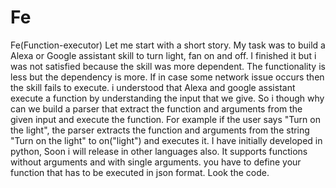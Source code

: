 # Fe
Fe(Function-executor)
Let me start with a short story.  My task was to build a Alexa or Google assistant skill to turn light, fan  on and off.  I finished it but i was not satisfied because the skill was more dependent.  The functionality is less but the dependency is more.  If in case some network issue occurs then the skill fails to execute.  i understood that Alexa and google assistant execute a function by understanding the input that we give.  So i though why can we build a parser that extract the function and arguments from the given input and execute the function.  For example if the user says "Turn on the light",
the parser extracts the function and arguments from the string "Turn on the light" to on("light")  and executes it.  I have initially developed in python, Soon i will release in other languages also.  It supports functions without arguments and with single arguments.  you have to define your function that has to be executed in json format.  Look the code.
